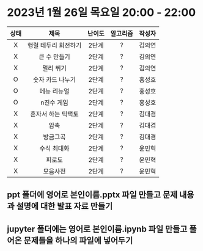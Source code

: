 # 2023년 1월 26일 목요일 20:00 - 22:00

|상태|제목|난이도|알고리즘|작성자  
|:---:|:---:|:---:|:---:|:---:|  
|X|행렬 테두리 회전하기|2단계|?|김의연  
|X|큰 수 만들기|2단계|?|김의연  
|X|멀리 뛰기|2단계|?|김의연  
|O|숫자 카드 나누기|2단계|?|홍성호
|O|메뉴 리뉴얼|2단계|?|홍성호
|O|n진수 게임|2단계|?|홍성호
|X|혼자서 하는 틱택토|2단계|?|김대겸
|X|압축|2단계|?|김대겸  
|X|방금그곡|2단계|?|김대겸  
|X|수식 최대화|2단계|?|윤민혁
|X|피로도|2단계|?|윤민혁
|X|모음사전|2단계|?|윤민혁

## ppt 폴더에 영어로 본인이름.pptx 파일 만들고 문제 내용과 설명에 대한 발표 자료 만들기
## jupyter 폴더에는 영어로 본인이름.ipynb 파일 만들고 풀어온 문제들을 하나의 파일에 넣어두기
